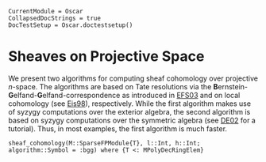 ```@meta
CurrentModule = Oscar
CollapsedDocStrings = true
DocTestSetup = Oscar.doctestsetup()
```

# Sheaves on Projective Space

We present two algorithms for computing sheaf cohomology over projective $n$-space.
The algorithms are based on Tate resolutions via the **B**ernstein-**G**elfand-**G**elfand-correspondence
as introduced in [EFS03](@cite) and on local cohomology (see [Eis98](@cite)), respectively. While the first
algorithm makes use of syzygy computations over the exterior algebra, the second algorithm is based on
syzygy computations over the symmetric algebra (see [DE02](@cite) for a tutorial). Thus, in most examples,
the first algorithm is much faster.

```@docs
sheaf_cohomology(M::SparseFPModule{T}, l::Int, h::Int; algorithm::Symbol = :bgg) where {T <: MPolyDecRingElem}
```



